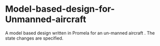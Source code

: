 # Model-based-design-for-Unmanned-aircraft
A model based design written in Promela for an un-manned aircraft . The state changes are specified.
